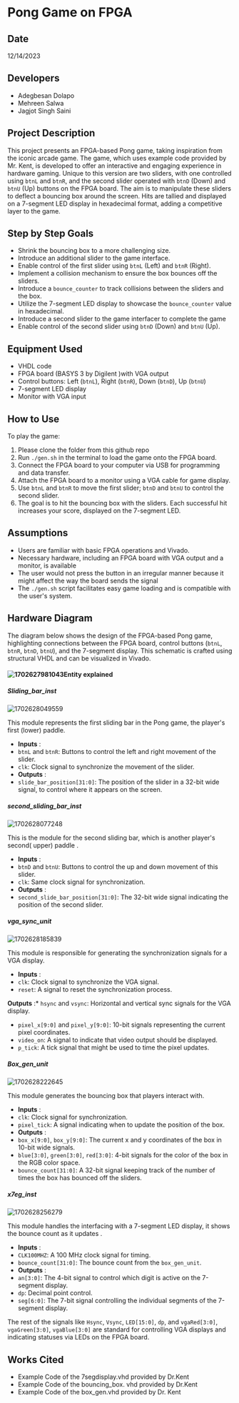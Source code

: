 # Pong Game on FPGA

## Date

12/14/2023

## Developers

* Adegbesan Dolapo
* Mehreen Salwa
* Jagjot Singh Saini

## Project Description

This project presents an FPGA-based Pong game, taking inspiration from the iconic arcade game. The game, which uses example code provided by Mr. Kent, is developed to offer an interactive and engaging experience in hardware gaming. Unique to this version are two sliders, with one controlled using `btnL` and `btnR`, and the second slider operated with `btnD` (Down) and `btnU` (Up) buttons on the FPGA board. The aim is to manipulate these sliders to deflect a bouncing box around the screen. Hits are tallied and displayed on a 7-segment LED display in hexadecimal format, adding a competitive layer to the game.

## Step by Step Goals

* Shrink the bouncing box to a more challenging size.
* Introduce an additional slider to the game interface.
* Enable control of the first slider using `btnL` (Left) and `btnR` (Right).
* Implement a collision mechanism to ensure the box bounces off the sliders.
* Introduce a `bounce_counter` to track collisions between the sliders and the box.
* Utilize the 7-segment LED display to showcase the `bounce_counter` value in hexadecimal.
* Introduce a second slider to the game interfacer to complete the game
* Enable control of the second slider using `btnD` (Down) and `btnU` (Up).

## Equipment Used

* VHDL code
* FPGA board (BASYS 3 by Digilent  )with VGA output
* Control buttons: Left (`btnL`), Right (`btnR`), Down (`btnD`), Up (`btnU`)
* 7-segment LED display
* Monitor with VGA input

## How to Use

To play the game:

1. Please clone the folder from this github repo
2. Run `./gen.sh` in the terminal to load the game onto the FPGA board.
3. Connect the FPGA board to your computer via USB for programming and data transfer.
4. Attach the FPGA board to a monitor using a VGA cable for game display.
5. Use `btnL` and `btnR` to move the first slider; `btnD` and `btnU` to control the second slider.
6. The goal is to hit the bouncing box with the sliders. Each successful hit increases your score, displayed on the 7-segment LED.

## Assumptions

* Users are familiar with basic FPGA operations and Vivado.
* Necessary hardware, including an FPGA board with VGA output and a monitor, is available
* The user would not press the button in an irregular manner because it might affect the way the board sends the  signal
* The `./gen.sh` script facilitates easy game loading and is compatible with the user's system.

## Hardware Diagram

The diagram below shows the design of the FPGA-based Pong game, highlighting connections between the FPGA board, control buttons (`btnL`, `btnR`, `btnD`, `btnU`), and the 7-segment display. This schematic is crafted using structural VHDL and can be visualized in Vivado.

#### ![1702627981043](image/Myreadme/1702627981043.png)Entity explained

##### Sliding_bar_inst

![1702628049559](image/Myreadme/1702628049559.png)

This module represents the first sliding bar in the Pong game,  the  player's first (lower) paddle.

* **Inputs** :
* `btnL` and `btnR`: Buttons to control the left and right movement of the slider.
* `clk`: Clock signal to synchronize the movement of the slider.
* **Outputs** :
* `slide_bar_position[31:0]`: The position of the slider in a 32-bit wide signal, to control where it appears on the screen.

##### second_sliding_bar_inst

![1702628077248](image/Myreadme/1702628077248.png)

This is the module for the second sliding bar, which is another player's second( upper) paddle .

* **Inputs** :
* `btnD` and `btnU`: Buttons to control the up and down movement of this slider.
* `clk`: Same clock signal for synchronization.
* **Outputs** :
* `second_slide_bar_position[31:0]`: The 32-bit wide signal indicating the position of the second slider.

##### vga_sync_unit

![1702628185839](image/Myreadme/1702628185839.png)

This module is responsible for generating the synchronization signals for a VGA display.

* **Inputs** :
* `clk`: Clock signal to synchronize the VGA signal.
* `reset`: A signal to reset the synchronization process.

 **Outputs** :* `hsync` and `vsync`: Horizontal and vertical sync signals for the VGA display.

* `pixel_x[9:0]` and `pixel_y[9:0]`: 10-bit signals representing the current pixel coordinates.
* `video_on`: A signal to indicate that video output should be displayed.
* `p_tick`: A tick signal that might be used to time the pixel updates.

##### Box_gen_unit

![1702628222645](image/Myreadme/1702628222645.png)

This module generates the bouncing box that players interact with.

* **Inputs** :
* `clk`: Clock signal for synchronization.
* `pixel_tick`: A signal indicating when to update the position of the box.
* **Outputs** :
* `box_x[9:0]`, `box_y[9:0]`: The current x and y coordinates of the box in 10-bit wide signals.
* `blue[3:0]`, `green[3:0]`, `red[3:0]`: 4-bit signals for the color of the box in the RGB color space.
* `bounce_count[31:0]`: A 32-bit signal keeping track of the number of times the box has bounced off the sliders.

##### x7eg_inst

![1702628256279](image/Myreadme/1702628256279.png)

 This module handles the interfacing with a 7-segment LED display, it shows  the bounce count as it updates .

* **Inputs** :
* `CLK100MHZ`: A 100 MHz clock signal for timing.
* `bounce_count[31:0]`: The bounce count from the `box_gen_unit`.
* **Outputs** :
* `an[3:0]`: The 4-bit signal to control which digit is active on the 7-segment display.
* `dp`: Decimal point control.
* `seg[6:0]`: The 7-bit signal controlling the individual segments of the 7-segment display.

The rest of the signals like `Hsync`, `Vsync`, `LED[15:0]`, `dp`, and `vgaRed[3:0]`, `vgaGreen[3:0]`, `vgaBlue[3:0]` are standard for controlling VGA displays and indicating statuses via LEDs on the FPGA board.

## Works Cited

* Example Code of the 7segdisplay.vhd provided by Dr.Kent
* Example Code of the bouncing_box. vhd provided by Dr.Kent
* Example Code of the box_gen.vhd provided by Dr. Kent
